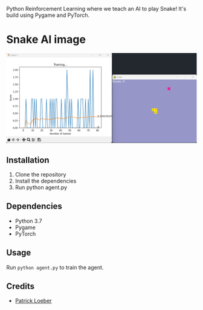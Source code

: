  Python Reinforcement Learning where we teach an AI to play Snake! It's build using Pygame and PyTorch.

 # Snake AI image
<img src="https://github.com/Poo-wei-chien/snake-ai-pytorch/blob/main/Reinforce_Learning_AI_Snake_Game%20.png">

## Installation
1. Clone the repository
2. Install the dependencies
3. Run python agent.py

## Dependencies
- Python 3.7
- Pygame
- PyTorch

## Usage
Run `python agent.py` to train the agent.

## Credits
- [Patrick Loeber](https://www.youtube.com/playlist?list=PLqnslRFeH2UrDh7vUmJ60YrmWd64mTTKV)
